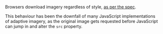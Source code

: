 Browsers download imagery regardless of style, [as per the spec](http://www.whatwg.org/specs/web-apps/current-work/multipage/embedded-content-1.html#dfnReturnLink-0).

This behaviour has been the downfall of many JavaScript implementations of adaptive imagery, as the original image gets requested before JavaScript can jump in and alter the `src` property.